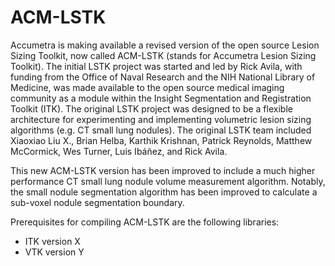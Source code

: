 # ACM-LSTK

Accumetra is making available a revised version of the open source Lesion Sizing Toolkit, now called ACM-LSTK (stands for Accumetra Lesion Sizing Toolkit). 
The initial LSTK project was started and led by Rick Avila, with funding from the Office of Naval Research and the NIH National Library of Medicine, 
was made available to the open source medical imaging community as a module within the Insight Segmentation and Registration Toolkit (ITK). The original 
LSTK project was designed to be a flexible architecture for experimenting and implementing volumetric lesion sizing algorithms (e.g. CT small lung nodules).
The original LSTK team included Xiaoxiao Liu X., Brian Helba, Karthik Krishnan, Patrick Reynolds, Matthew McCormick, Wes Turner, Luis Ibáñez, and Rick Avila.

This new ACM-LSTK version has been improved to include a much higher performance CT small lung nodule volume measurement algorithm. Notably, the small
nodule segmentation algorithm has been improved to calculate a sub-voxel nodule segmentation boundary.

Prerequisites for compiling ACM-LSTK are the following libraries:
* ITK version X
* VTK version Y

